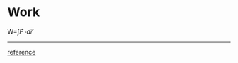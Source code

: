 # Work

W=∫𝐹⃗ ⋅𝑑𝑟⃗

---

[reference](https://phys.libretexts.org/Bookshelves/University_Physics/University_Physics_(OpenStax)/Book%3A_University_Physics_I_-_Mechanics_Sound_Oscillations_and_Waves_(OpenStax)/07%3A_Work_and_Kinetic_Energy/7.02%3A_Work)
